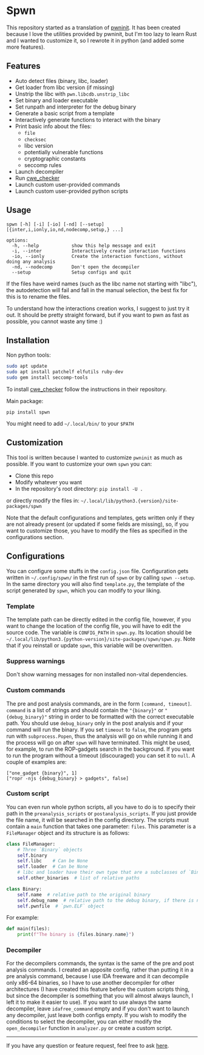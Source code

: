 # Spwn

This repository started as a translation of
[pwninit](https://github.com/io12/pwninit). It has been created because I
love the utilities provided by pwninit, but I'm too lazy to learn Rust and
I wanted to customize it, so I rewrote it in python (and added
some more features).

## Features
 * Auto detect files (binary, libc, loader)
 * Get loader from libc version (if missing)
 * Unstrip the libc with `pwn.libcdb.unstrip_libc`
 * Set binary and loader executable
 * Set runpath and interpreter for the debug binary
 * Generate a basic script from a template
 * Interactively generate functions to interact with the binary
 * Print basic info about the files:
   * `file`
   * `checksec`
   * libc version
   * potentially vulnerable functions
   * cryptographic constants
   * seccomp rules
 * Launch decompiler
 * Run [cwe_checker](https://github.com/fkie-cad/cwe_checker)
 * Launch custom user-provided commands
 * Launch custom user-provided python scripts

## Usage
```
spwn [-h] [-i] [-io] [-nd] [--setup] [{inter,i,ionly,io,nd,nodecomp,setup,} ...]

options:
  -h, --help            show this help message and exit
  -i, --inter           Interactively create interaction functions
  -io, --ionly          Create the interaction functions, without doing any analysis
  -nd, --nodecomp       Don't open the decompiler
  --setup               Setup configs and quit
```

If the files have weird names (such as the libc name not starting with
"libc"), the autodetection will fail and fall in the manual selection,
the best fix for this is to rename the files.

To understand how the interactions creation works, I suggest to just try
it out. It should be pretty straight forward, but if you want to pwn
as fast as possible, you cannot waste any time :)

## Installation
Non python tools:
```bash
sudo apt update
sudo apt install patchelf elfutils ruby-dev
sudo gem install seccomp-tools
```
To install [cwe_checker](https://github.com/fkie-cad/cwe_checker)
follow the instructions in their repository.

Main package:
```
pip install spwn
```
You might need to add `~/.local/bin/` to your `$PATH`

## Customization
This tool is written because I wanted to customize `pwninit` as much
as possible. If you want to customize your own `spwn` you can:
 - Clone this repo
 - Modify whatever you want
 - In the repository's root directory: `pip install -U .`

or directly modify the files in:
`~/.local/lib/python3.{version}/site-packages/spwn`

Note that the default configurations and templates, gets written
only if they are not already present (or updated if some fields
are missing), so, if you want to customize those, you have to
modify the files as specified in the configurations section.

## Configurations
You can configure some stuffs in the `config.json` file. Configuration
gets written in `~/.config/spwn/` in the first run of `spwn` or by
calling `spwn --setup`. In the same directory you will also find
`template.py`, the template of the script generated by `spwn`, which
you can modify to your liking.

### Template
The template path can be directly edited in the config file, however,
if you want to change the location of the config file, you will have to
edit the source code. The variable is `CONFIG_PATH` in `spwn.py`.
Its location should be
`~/.local/lib/python3.{python-version}/site-packages/spwn/spwn.py`.
Note that if you reinstall or update `spwn`, this variable will be
overwritten.

### Suppress warnings
Don't show warning messages for non installed non-vital dependencies.

### Custom commands
The pre and post analysis commands, are in the form `[command, timeout]`.
`command` is a list of strings and should contain the `"{binary}"` or
`"{debug_binary}"` string in order to be formatted with the correct
executable path. You should use `debug_binary` only in the post analysis
and if your command will run the binary. If you set `timeout` to `false`,
the program gets run with `subprocess.Popen`, thus the analysis will go
on while running it and the process will go on after `spwn` will have
terminated. This might be used, for example, to run the ROP-gadgets
search in the background. If you want to run the program without a
timeout (discouraged) you can set it to `null`. A couple of examples are:
```
["one_gadget {binary}", 1]
["ropr -njs {debug_binary} > gadgets", false]
```

### Custom script
You can even run whole python scripts, all you have to do is to specify
their path in the `preanalysis_scripts` or `postanalysis_scripts`. If
you just provide the file name, it will be searched in the config
directory. The scripts must contain a `main` function that takes one
parameter: `files`. This parameter is a `FileManager` object and its
structure is as follows:
```python
class FileManager:
    # Three `Binary` objects
    self.binary
    self.libc    # Can be None
    self.loader  # Can be None
    # libc and loader have their own type that are a subclasses of `Binary`
    self.other_binaries  # list of relative paths

class Binary:
    self.name  # relative path to the original binary
    self.debug_name  # relative path to the debug binary, if there is none it is equal to `self.name`
    self.pwnfile  # `pwn.ELF` object
```
For example:
```python
def main(files):
    print(f"The binary is {files.binary.name}")
```

### Decompiler
For the decompilers commands, the syntax is the same of the pre and
post analysis commands. I created an apposite config, rather than
putting it in a pre analysis command, because I use IDA freeware
and it can decompile only x86-64 binaries, so I have to use another
decompiler for other architectures (I have created this feature
before the custom scripts thing, but since the decompiler is
something that you will almost always launch, I left it to make
it easier to use). If you want to use always the same decompiler,
leave `idafree_command` empty and if you don't want to launch any
decompiler, just leave both configs empty. If you wish to modify
the conditions to select the decompiler, you can either modify
the `open_decompiler` function in `analyzer.py` or create a
custom script.

---
If you have any question or feature request, feel free to ask
[here](https://github.com/MarcoMeinardi/spwn/issues).
